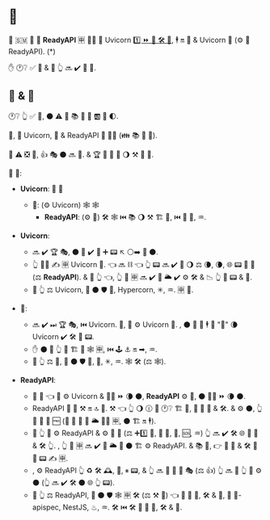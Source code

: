# 📇

🔬 🇸🇲 📇 🎦 **ReadyAPI** 🈸 🏃‍♂ 🔽 Uvicorn <a href="https://www.techempower.com/benchmarks/#section=test&runid=7464e520-0dc2-473d-bd34-dbdfd7e85911&hw=ph&test=query&l=zijzen-7" class="external-link" target="_blank">1️⃣ ⏩ 🐍 🛠️ 💪</a>, 🕴 🔛 💃 &amp; Uvicorn 👫 (⚙️ 🔘 ReadyAPI). (\*)

✋️ 🕐❔ ✅ 📇 &amp; 🔺 👆 🔜 ✔️ 📄 🤯.

## 📇 &amp; 🚅

🕐❔ 👆 ✅ 📇, ⚫️ ⚠ 👀 📚 🧰 🎏 🆎 🔬 🌓.

🎯, 👀 Uvicorn, 💃 &amp; ReadyAPI 🔬 👯‍♂️ (👪 📚 🎏 🧰).

🙅 ⚠ ❎ 🧰, 👍 🎭 ⚫️ 🔜 🤚. &amp; 🏆 📇 🚫 💯 🌖 ⚒ 🚚 🧰.

🔗 💖:

- **Uvicorn**: 🔫 💽

  - **💃**: (⚙️ Uvicorn) 🕸 🕸
    - **ReadyAPI**: (⚙️ 💃) 🛠️ 🕸 ⏮️ 📚 🌖 ⚒ 🏗 🔗, ⏮️ 💽 🔬, ♒️.

- **Uvicorn**:
  - 🔜 ✔️ 🏆 🎭, ⚫️ 🚫 ✔️ 🌅 ➕ 📟 ↖️ ⚪️➡️ 💽 ⚫️.
  - 👆 🚫🔜 ✍ 🈸 Uvicorn 🔗. 👈 🔜 ⛓ 👈 👆 📟 🔜 ✔️ 🔌 🌖 ⚖️ 🌘, 🌘, 🌐 📟 🚚 💃 (⚖️ **ReadyAPI**). &amp; 🚥 👆 👈, 👆 🏁 🈸 🔜 ✔️ 🎏 🌥 ✔️ ⚙️ 🛠️ &amp; 📉 👆 📱 📟 &amp; 🐛.
  - 🚥 👆 ⚖ Uvicorn, 🔬 ⚫️ 🛡 👸, Hypercorn, ✳, ♒️. 🈸 💽.
- **💃**:
  - 🔜 ✔️ ⏭ 🏆 🎭, ⏮️ Uvicorn. 👐, 💃 ⚙️ Uvicorn 🏃. , ⚫️ 🎲 💪 🕴 🤚 "🐌" 🌘 Uvicorn ✔️ 🛠️ 🌅 📟.
  - ✋️ ⚫️ 🚚 👆 🧰 🏗 🙅 🕸 🈸, ⏮️ 🕹 ⚓️ 🔛 ➡, ♒️.
  - 🚥 👆 ⚖ 💃, 🔬 ⚫️ 🛡 🤣, 🏺, ✳, ♒️. 🕸 🛠️ (⚖️ 🕸).
- **ReadyAPI**:
  - 🎏 🌌 👈 💃 ⚙️ Uvicorn &amp; 🚫🔜 ⏩ 🌘 ⚫️, **ReadyAPI** ⚙️ 💃, ⚫️ 🚫🔜 ⏩ 🌘 ⚫️.
  - ReadyAPI 🚚 🌅 ⚒ 🔛 🔝 💃. ⚒ 👈 👆 🌖 🕧 💪 🕐❔ 🏗 🔗, 💖 💽 🔬 &amp; 🛠️. &amp; ⚙️ ⚫️, 👆 🤚 🏧 🧾 🆓 (🏧 🧾 🚫 🚮 🌥 🏃‍♂ 🈸, ⚫️ 🏗 🔛 🕴).
  - 🚥 👆 🚫 ⚙️ ReadyAPI &amp; ⚙️ 💃 🔗 (⚖️ ➕1️⃣ 🧰, 💖 🤣, 🏺, 🆘, ♒️) 👆 🔜 ✔️ 🛠️ 🌐 💽 🔬 &amp; 🛠️ 👆. , 👆 🏁 🈸 🔜 ✔️ 🎏 🌥 🚥 ⚫️ 🏗 ⚙️ ReadyAPI. &amp; 📚 💼, 👉 💽 🔬 &amp; 🛠️ 🦏 💸 📟 ✍ 🈸.
  - , ⚙️ ReadyAPI 👆 ♻ 🛠️ 🕰, 🐛, ⏸ 📟, &amp; 👆 🔜 🎲 🤚 🎏 🎭 (⚖️ 👍) 👆 🔜 🚥 👆 🚫 ⚙️ ⚫️ (👆 🔜 ✔️ 🛠️ ⚫️ 🌐 👆 📟).
  - 🚥 👆 ⚖ ReadyAPI, 🔬 ⚫️ 🛡 🕸 🈸 🛠️ (⚖️ ⚒ 🧰) 👈 🚚 💽 🔬, 🛠️ &amp; 🧾, 💖 🏺-apispec, NestJS, ♨, ♒️. 🛠️ ⏮️ 🛠️ 🏧 💽 🔬, 🛠️ &amp; 🧾.
